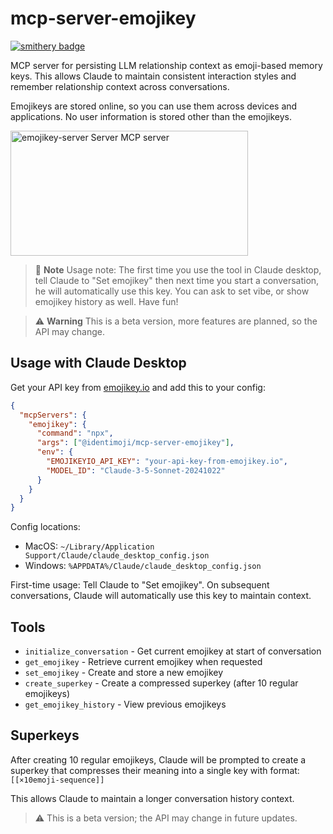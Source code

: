 # mcp-server-emojikey

[![smithery badge](https://smithery.ai/badge/@identimoji/mcp-server-emojikey)](https://smithery.ai/server/@identimoji/mcp-server-emojikey)

MCP server for persisting LLM relationship context as emoji-based memory keys. This allows Claude to maintain consistent interaction styles and remember relationship context across conversations.

Emojikeys are stored online, so you can use them across devices and applications. No user information is stored other than the emojikeys.

<a href="https://glama.ai/mcp/servers/e042rg25ct">
  <img width="380" height="200" src="https://glama.ai/mcp/servers/e042rg25ct/badge" alt="emojikey-server Server MCP server" />
</a>

> 📝 **Note**
> Usage note: The first time you use the tool in Claude desktop, tell Claude to "Set emojikey" then next time you start a conversation, he will automatically use this key. You can ask to set vibe, or show emojikey history as well. Have fun!

> ⚠️ **Warning**
> This is a beta version, more features are planned, so the API may change.

## Usage with Claude Desktop

Get your API key from [emojikey.io](https://emojikey.io) and add this to your config:

```json
{
  "mcpServers": {
    "emojikey": {
      "command": "npx",
      "args": ["@identimoji/mcp-server-emojikey"],
      "env": {
        "EMOJIKEYIO_API_KEY": "your-api-key-from-emojikey.io",
        "MODEL_ID": "Claude-3-5-Sonnet-20241022"
      }
    }
  }
}
```

Config locations:
- MacOS: `~/Library/Application Support/Claude/claude_desktop_config.json`
- Windows: `%APPDATA%/Claude/claude_desktop_config.json`

First-time usage: Tell Claude to "Set emojikey". On subsequent conversations, Claude will automatically use this key to maintain context.

## Tools

- `initialize_conversation` - Get current emojikey at start of conversation
- `get_emojikey` - Retrieve current emojikey when requested
- `set_emojikey` - Create and store a new emojikey
- `create_superkey` - Create a compressed superkey (after 10 regular emojikeys)
- `get_emojikey_history` - View previous emojikeys

## Superkeys

After creating 10 regular emojikeys, Claude will be prompted to create a superkey that compresses their meaning into a single key with format: `[[×10emoji-sequence]]`

This allows Claude to maintain a longer conversation history context.

> ⚠️ This is a beta version; the API may change in future updates.
